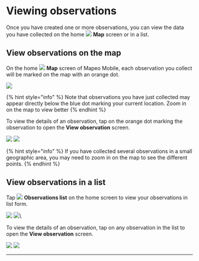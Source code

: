 # Viewing observations

Once you have created one or more observations, you can view the data you have collected on the home ![](../../.gitbook/assets/app-icons\_Map\_view.png) **Map** screen or in a list.

## View observations on the map

On the home ![](../../.gitbook/assets/app-icons\_Map\_view.png) **Map** screen of Mapeo Mobile, each observation you collect will be marked on the map with an orange dot.

![](../../.gitbook/assets/Home\_map\_screen\_with\_data.jpg)

{% hint style="info" %}
Note that observations you have just collected may appear directly below the blue dot marking your current location. Zoom in on the map to view better
{% endhint %}

To view the details of an observation, tap on the orange dot marking the observation to open the **View observation** screen.

![](../../.gitbook/assets/Homescreen-tap\_observation\_dot.jpg) ![](../../.gitbook/assets/View\_observation\_screen.jpg)

{% hint style="info" %}
If you have collected several observations in a small geographic area, you may need to zoom in on the map to see the different points.
{% endhint %}

## View observations in a list

Tap ![](../../.gitbook/assets/app\_icons\_observations-list\_35px.png) **Observations list** on the home screen to view your observations in list form.

![](../../.gitbook/assets/Homescreen-Observations\_list\_button.jpg) ![](../../.gitbook/assets/Observations\_list\_screen.jpg)\\

To view the details of an observation, tap on any observation in the list to open the **View observation** screen.

![](../../.gitbook/assets/Mm\_Observations\_list\_screen-select\_obs.jpg) ![](../../.gitbook/assets/View\_observation\_screen.jpg)

***

